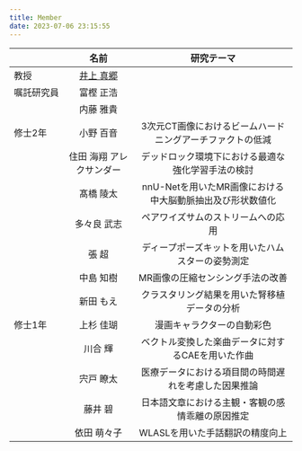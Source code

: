 ```yaml
---
title: Member
date: 2023-07-06 23:15:55
---
```


||名前|研究テーマ|
|:-|:-:|:-:|
|教授|[井上 真郷](./inoue)|  |
|嘱託研究員|富樫 正浩|　|
|　　　　　|内藤 雅貴|　|
|修士2年|小野 百音|3次元CT画像におけるビームハードニングアーチファクトの低減|
|      |住田 海翔 アレクサンダー|デッドロック環境下における最適な強化学習手法の検討|
|      |髙橋 陵太|nnU-Netを用いたMR画像における中大脳動脈抽出及び形状数値化|
|      |多々良 武志|ペアワイズサムのストリームへの応用|
|      |張 超|ディープポーズキットを用いたハムスターの姿勢測定|
|      |中島 知樹|MR画像の圧縮センシング手法の改善|
|      |新田 もえ|クラスタリング結果を用いた腎移植データの分析|
|修士1年|上杉 佳瑚|漫画キャラクターの自動彩色|
|      |川合 輝|ベクトル変換した楽曲データに対するCAEを用いた作曲|
|      |宍戸 瞭太|医療データにおける項目間の時間遅れを考慮した因果推論|
|      |藤井 碧|日本語文章における主観・客観の感情乖離の原因推定|
|      |依田 萌々子|WLASLを用いた手話翻訳の精度向上|
